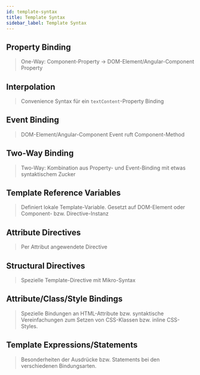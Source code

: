 ```yaml
---
id: template-syntax
title: Template Syntax
sidebar_label: Template Syntax
---
```

## Property Binding

> One-Way: Component-Property -> DOM-Element/Angular-Component Property

## Interpolation

> Convenience Syntax für ein ```textContent```-Property Binding

## Event Binding

> DOM-Element/Angular-Component Event ruft Component-Method

## Two-Way Binding

> Two-Way: Kombination aus Property- und Event-Binding mit etwas syntaktischem Zucker

## Template Reference Variables

> Definiert lokale Template-Variable. Gesetzt auf DOM-Element oder Component- bzw. Directive-Instanz

## Attribute Directives

> Per Attribut angewendete Directive

## Structural Directives

> Spezielle Template-Directive mit Mikro-Syntax

## Attribute/Class/Style Bindings

> Spezielle Bindungen an HTML-Attribute bzw. syntaktische Vereinfachungen zum Setzen von CSS-Klassen bzw. inline CSS-Styles.

## Template Expressions/Statements

> Besonderheiten der Ausdrücke bzw. Statements bei den verschiedenen Bindungsarten.
